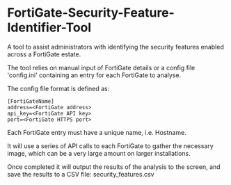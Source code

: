 # FortiGate-Security-Feature-Identifier-Tool
A tool to assist administrators with identifying the security features enabled across a FortiGate estate.

The tool relies on manual input of FortiGate details or a config file 'config.ini' containing an entry for each FortiGate to analyse.

The config file format is defined as:
```
[FortiGateName]
address=<FortiGate address>
api_key=<FortiGate API key>
port=<FortiGate HTTPS port>
```

Each FortiGate entry must have a unique name, i.e. Hostname.

It will use a series of API calls to each FortiGate to gather the necessary image, which can be a very large amount on larger installations.

Once completed it will output the results of the analysis to the screen, and save the results to a CSV file: security_features.csv
